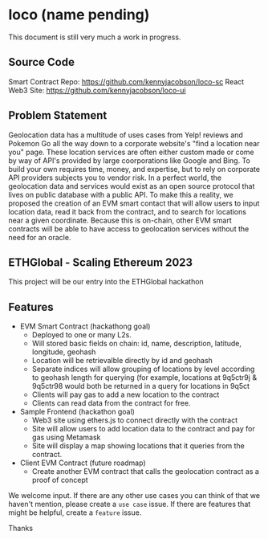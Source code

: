 # loco (name pending)

This document is still very much a work in progress.

## Source Code

Smart Contract Repo: https://github.com/kennyjacobson/loco-sc
React Web3 Site: https://github.com/kennyjacobson/loco-ui

## Problem Statement

Geolocation data has a multitude of uses cases from Yelp! reviews and Pokemon Go all the way down to a corporate website's "find a location near you" page. These location services are often either custom made or come by way of API's provided by large coorporations like Google and Bing.  To build your own requires time, money, and expertise, but to rely on corporate API providers subjects you to vendor risk. In a perfect world, the geolocation data and services would exist as an open source protocol that lives on public database with a public API. To make this a reality, we proposed the creation of an EVM smart contact that will allow users to input location data, read it back from the contract, and to search for locations near a given coordinate. Because this is on-chain, other EVM smart contracts will be able to have access to geolocation services without the need for an oracle. 

## ETHGlobal - Scaling Ethereum 2023

This project will be our entry into the ETHGlobal hackathon

## Features

* EVM Smart Contract (hackathong goal)
  *  Deployed to one or many L2s.
  *  Will stored basic fields on chain: id, name, description, latitude, longitude, geohash
  *  Location will be retrievalble directly by id and geohash
  *  Separate indices will allow grouping of locations by level according to geohash length for querying (for example, locations at 9q5ctr9j & 9q5ctr98 would both be returned in a query for locations in 9q5ct
  *  Clients will pay gas to add a new location to the contract
  *  Clients can read data from the contract for free.
* Sample Frontend (hackathon goal)
  * Web3 site using ethers.js to connect directly with the contract
  * Site will allow users to add location data to the contract and pay for gas using Metamask
  * Site will display a map showing locations that it queries from the contract.
* Client EVM Contract (future roadmap)
  * Create another EVM contract that calls the geolocation contract as a proof of concept

We welcome input. If there are any other use cases you can think of that we haven't mention, please create a `use case` issue. If there are features that might be helpful, create a `feature` issue.

Thanks
